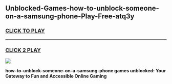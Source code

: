 
## Unblocked-Games-how-to-unblock-someone-on-a-samsung-phone-Play-Free-atq3y
<h3>
<a href="https://premium76.site?title=how-to-unblock-someone-on-a-samsung-phone&ref=21A">CLICK TO PLAY</a></h3>
<hr>

<h3>
<a href="https://premium76.site?title=how-to-unblock-someone-on-a-samsung-phone&ref=21A">CLICK 2 PLAY</a>
  
</h3>

<a href="https://premium76.site?title=how-to-unblock-someone-on-a-samsung-phone&ref=21A"><img src="https://clearcache.store/games.png"></a>


**how-to-unblock-someone-on-a-samsung-phone games unblocked: Your Gateway to Fun and Accessible Online Gaming**

